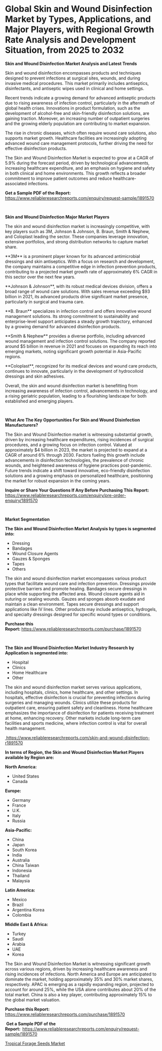 <p><h1>Global Skin and Wound Disinfection Market by Types, Applications, and Major Players, with Regional Growth Rate Analysis and Development Situation, from 2025 to 2032</h1></p><p><strong>Skin and Wound Disinfection Market Analysis and Latest Trends</strong></p>
<p><p>Skin and wound disinfection encompasses products and techniques designed to prevent infections at surgical sites, wounds, and during invasive medical procedures. This market primarily includes antiseptics, disinfectants, and antiseptic wipes used in clinical and home settings.</p><p>Recent trends indicate a growing demand for advanced antiseptic products due to rising awareness of infection control, particularly in the aftermath of global health crises. Innovations in product formulation, such as the development of alcohol-free and skin-friendly disinfection solutions, are gaining traction. Moreover, an increasing number of outpatient surgeries and the growing elderly population are contributing to market expansion. </p><p>The rise in chronic diseases, which often require wound care solutions, also supports market growth. Healthcare facilities are increasingly adopting advanced wound care management protocols, further driving the need for effective disinfection products.</p><p>The Skin and Wound Disinfection Market is expected to grow at a CAGR of 5.9% during the forecast period, driven by technological advancements, increasing healthcare expenditure, and an emphasis on hygiene and safety in both clinical and home environments. This growth reflects a broader commitment to improve patient outcomes and reduce healthcare-associated infections.</p></p>
<p><strong>Get a Sample PDF of the Report:&nbsp;</strong> <a href="https://www.reliableresearchreports.com/enquiry/request-sample/1891570?utm_campaign=2797&utm_medium=2&utm_source=Github&utm_content=ia&utm_term=28032025&utm_id=skin-and-wound-disinfection">https://www.reliableresearchreports.com/enquiry/request-sample/1891570</a></p>
<p>&nbsp;</p>
<p><strong>Skin and Wound Disinfection Major Market Players</strong></p>
<p><p>The skin and wound disinfection market is increasingly competitive, with key players such as 3M, Johnson & Johnson, B. Braun, Smith & Nephew, and Coloplast leading the sector. These companies leverage innovation, extensive portfolios, and strong distribution networks to capture market share.</p><p>**3M** is a prominent player known for its advanced antimicrobial dressings and skin antiseptics. With a focus on research and development, the company maintains a competitive edge in infection prevention products, contributing to a projected market growth rate of approximately 6% CAGR in this sector over the next few years.</p><p>**Johnson & Johnson**, with its robust medical devices division, offers a broad range of wound care solutions. With sales revenue exceeding $93 billion in 2021, its advanced products drive significant market presence, particularly in surgical and trauma care.</p><p>**B. Braun** specializes in infection control and offers innovative wound management solutions. Its strong commitment to sustainability and enterprise-level support anticipates a steady growth trajectory, enhanced by a growing demand for advanced disinfection products.</p><p>**Smith & Nephew** provides a diverse portfolio, including advanced wound management and infection control solutions. The company reported around $5 billion in revenue in 2021 and focuses on expanding its reach into emerging markets, noting significant growth potential in Asia-Pacific regions.</p><p>**Coloplast**, recognized for its medical devices and wound care products, continues to innovate, particularly in the development of hydrocolloid dressings and skin adhesives. </p><p>Overall, the skin and wound disinfection market is benefitting from increasing awareness of infection control, advancements in technology, and a rising geriatric population, leading to a flourishing landscape for both established and emerging players.</p></p>
<p>&nbsp;</p>
<p><strong>What Are The Key Opportunities For Skin and Wound Disinfection Manufacturers?</strong></p>
<p><p>The Skin and Wound Disinfection market is witnessing substantial growth, driven by increasing healthcare expenditures, rising incidences of surgical procedures, and a growing focus on infection control. Valued at approximately $4 billion in 2023, the market is projected to expand at a CAGR of around 6% through 2030. Factors fueling this growth include advancements in disinfection technologies, the prevalence of chronic wounds, and heightened awareness of hygiene practices post-pandemic. Future trends indicate a shift toward innovative, eco-friendly disinfection solutions and a growing emphasis on personalized healthcare, positioning the market for robust expansion in the coming years.</p></p>
<p><strong>Inquire or Share Your Questions If Any Before Purchasing This Report:</strong> <a href="https://www.reliableresearchreports.com/enquiry/pre-order-enquiry/1891570?utm_campaign=2797&utm_medium=2&utm_source=Github&utm_content=ia&utm_term=28032025&utm_id=skin-and-wound-disinfection">https://www.reliableresearchreports.com/enquiry/pre-order-enquiry/1891570</a></p>
<p>&nbsp;</p>
<p><strong>Market Segmentation</strong></p>
<p><strong>The Skin and Wound Disinfection Market Analysis by types is segmented into:</strong></p>
<p><ul><li>Dressing</li><li>Bandages</li><li>Wound Closure Agents</li><li>Gauzes & Sponges</li><li>Tapes</li><li>Others</li></ul></p>
<p><p>The skin and wound disinfection market encompasses various product types that facilitate wound care and infection prevention. Dressings provide protective barriers and promote healing. Bandages secure dressings in place while supporting the affected area. Wound closure agents aid in suturing or sealing wounds. Gauzes and sponges absorb exudate and maintain a clean environment. Tapes secure dressings and support applications like IV lines. Other products may include antiseptics, hydrogels, and specialty dressings designed for specific wound types or conditions.</p></p>
<p><strong>Purchase this Report:&nbsp;</strong><a href="https://www.reliableresearchreports.com/purchase/1891570?utm_campaign=2797&utm_medium=2&utm_source=Github&utm_content=ia&utm_term=28032025&utm_id=skin-and-wound-disinfection">https://www.reliableresearchreports.com/purchase/1891570</a></p>
<p>&nbsp;</p>
<p><strong>The Skin and Wound Disinfection Market Industry Research by Application is segmented into:</strong></p>
<p><ul><li>Hospital</li><li>Clinics</li><li>Home Healthcare</li><li>Other</li></ul></p>
<p><p>The skin and wound disinfection market serves various applications, including hospitals, clinics, home healthcare, and other settings. In hospitals, effective disinfection is crucial for preventing infections during surgeries and managing wounds. Clinics utilize these products for outpatient care, ensuring patient safety and cleanliness. Home healthcare emphasizes the importance of disinfection for patients receiving treatment at home, enhancing recovery. Other markets include long-term care facilities and sports medicine, where infection control is vital for overall health management.</p></p>
<p><a href="https://www.reliableresearchreports.com/skin-and-wound-disinfection-r1891570?utm_campaign=2797&utm_medium=2&utm_source=Github&utm_content=ia&utm_term=28032025&utm_id=skin-and-wound-disinfection">&nbsp;https://www.reliableresearchreports.com/skin-and-wound-disinfection-r1891570</a></p>
<p><strong>In terms of Region, the Skin and Wound Disinfection Market Players available by Region are:</strong></p>
<p>
    <p> <strong> North America: </strong>
        <ul>
            <li>United States</li>
            <li>Canada</li>
        </ul>
        </p> 
    <p> <strong> Europe: </strong>
        <ul>
            <li>Germany</li>
            <li>France</li>
            <li>U.K.</li>
            <li>Italy</li>
            <li>Russia</li>
        </ul>
        </p> 
    <p> <strong> Asia-Pacific: </strong>
        <ul>
            <li>China</li>
            <li>Japan</li>
            <li>South Korea</li>
            <li>India</li>
            <li>Australia</li>
            <li>China Taiwan</li>
            <li>Indonesia</li>
            <li>Thailand</li>
            <li>Malaysia</li>
        </ul>
        </p> 
    <p> <strong> Latin America: </strong>
        <ul>
            <li>Mexico</li>
            <li>Brazil</li>
            <li>Argentina Korea</li>
            <li>Colombia</li>
        </ul>
        </p> 
    <p> <strong> Middle East & Africa: </strong>
        <ul>
            <li>Turkey</li>
            <li>Saudi</li>
            <li>Arabia</li>
            <li>UAE</li>
            <li>Korea</li>
        </ul>
    </p>
    </p>
<p><p>The Skin and Wound Disinfection Market is witnessing significant growth across various regions, driven by increasing healthcare awareness and rising incidences of infections. North America and Europe are anticipated to dominate the market, holding approximately 35% and 30% market shares, respectively. APAC is emerging as a rapidly expanding region, projected to account for around 25%, while the USA alone contributes about 20% of the total market. China is also a key player, contributing approximately 15% to the global market valuation.</p></p>
<p><strong>Purchase this Report: </strong><a href="https://www.reliableresearchreports.com/purchase/1891570?utm_campaign=2797&utm_medium=2&utm_source=Github&utm_content=ia&utm_term=28032025&utm_id=skin-and-wound-disinfection">https://www.reliableresearchreports.com/purchase/1891570</a></p>
<p>&nbsp;<strong>Get a Sample PDF of the Report:&nbsp;&nbsp;</strong><a href="https://www.reliableresearchreports.com/enquiry/request-sample/1891570?utm_campaign=2797&utm_medium=2&utm_source=Github&utm_content=ia&utm_term=28032025&utm_id=skin-and-wound-disinfection">https://www.reliableresearchreports.com/enquiry/request-sample/1891570</a></p>
<p><strong></strong></p>
<p><p><a href="https://github.com/bholdsfofie/Market-Research-Report-List-1/blob/main/tropical-forage-seeds-market.md?utm_campaign=2797&utm_medium=2&utm_source=Github&utm_content=ia&utm_term=28032025&utm_id=skin-and-wound-disinfection">Tropical Forage Seeds Market</a></p></p>